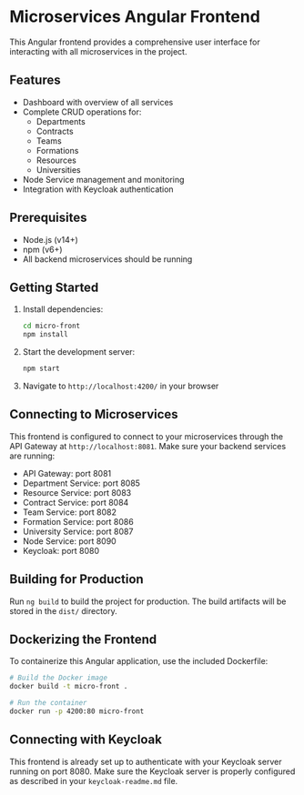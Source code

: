 # Microservices Angular Frontend

This Angular frontend provides a comprehensive user interface for interacting with all microservices in the project.

## Features

* Dashboard with overview of all services
* Complete CRUD operations for:
  * Departments
  * Contracts
  * Teams
  * Formations
  * Resources
  * Universities
* Node Service management and monitoring
* Integration with Keycloak authentication

## Prerequisites

* Node.js (v14+)
* npm (v6+)
* All backend microservices should be running

## Getting Started

1. Install dependencies:
   ```bash
   cd micro-front
   npm install
   ```

2. Start the development server:
   ```bash
   npm start
   ```

3. Navigate to `http://localhost:4200/` in your browser

## Connecting to Microservices

This frontend is configured to connect to your microservices through the API Gateway at `http://localhost:8081`. Make sure your backend services are running:

* API Gateway: port 8081
* Department Service: port 8085
* Resource Service: port 8083
* Contract Service: port 8084
* Team Service: port 8082
* Formation Service: port 8086
* University Service: port 8087
* Node Service: port 8090
* Keycloak: port 8080

## Building for Production

Run `ng build` to build the project for production. The build artifacts will be stored in the `dist/` directory.

## Dockerizing the Frontend

To containerize this Angular application, use the included Dockerfile:

```bash
# Build the Docker image
docker build -t micro-front .

# Run the container
docker run -p 4200:80 micro-front
```

## Connecting with Keycloak

This frontend is already set up to authenticate with your Keycloak server running on port 8080. Make sure the Keycloak server is properly configured as described in your `keycloak-readme.md` file.
